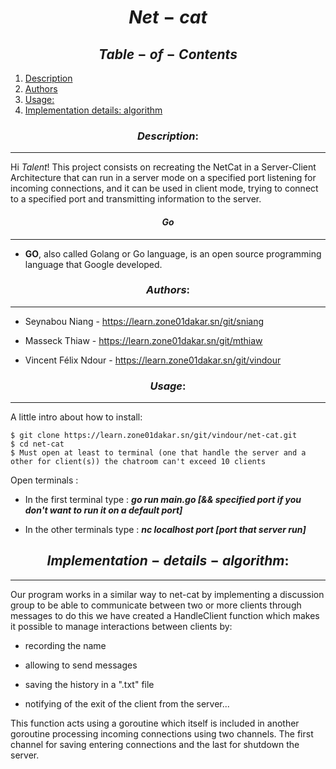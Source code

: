 # $$Net-cat$$

## $$Table-of-Contents$$
1. [Description](#description)
2. [Authors](#authors)
3. [Usage:](#usage)
4. [Implementation details: algorithm](#implementation-details-algorithm)
### $$Description:$$
***
Hi *Talent*!
This project consists on recreating the NetCat in a Server-Client Architecture that can run in a server mode on a specified port listening for incoming connections, and it can be used in client mode, trying to connect to a specified port and transmitting information to the server.

#### $$Go$$
***
- **GO**, also called Golang or Go language, is an open source programming language that Google developed.

### $$Authors:$$
***
+ Seynabou Niang - https://learn.zone01dakar.sn/git/sniang
* Masseck Thiaw - https://learn.zone01dakar.sn/git/mthiaw
- Vincent Félix Ndour - https://learn.zone01dakar.sn/git/vindour

### $$Usage:$$
***
A little intro about how to install:
```
$ git clone https://learn.zone01dakar.sn/git/vindour/net-cat.git
$ cd net-cat
$ Must open at least to terminal (one that handle the server and a other for client(s)) the chatroom can't exceed 10 clients 
```

[def]: #usage-how-to-run
Open terminals :
+ In the first terminal type : ***go run main.go [&& specified port if you don't want to run it on a default port]***
- In the other terminals type : ***nc localhost port [port that server run]***

## $$Implementation-details-algorithm:$$
***

Our program works in a similar way to net-cat by implementing a discussion group to be able to communicate between two or more clients through messages to do this we have created a HandleClient function which makes it possible to manage interactions between clients by: 
- recording the name
+ allowing to send messages 
* saving the history in a ".txt" file
- notifying of the exit of the client from the server... 

This function acts using a goroutine which itself is included in another goroutine processing incoming connections using two channels.
The first channel for saving entering connections and the last for shutdown the server.